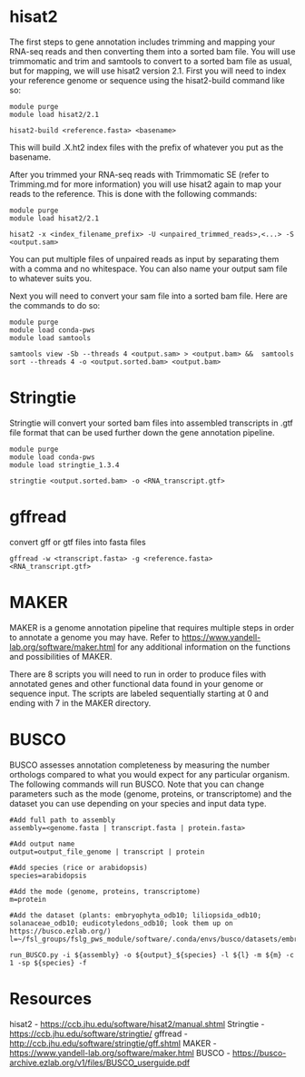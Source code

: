 # hisat2

The first steps to gene annotation includes trimming and mapping your RNA-seq reads and then converting them into a sorted bam file. You will use trimmomatic and trim and samtools to convert to a sorted bam file as usual, but for mapping, we will use hisat2 version 2.1. First you will need to index your reference genome or sequence using the hisat2-build command like so:

    module purge
    module load hisat2/2.1

    hisat2-build <reference.fasta> <basename>
This will build .X.ht2 index files with the prefix of whatever you put as the basename.

After you trimmed your RNA-seq reads with Trimmomatic SE (refer to Trimming.md for more information) you will use hisat2 again to map your reads to the reference. This is done with the following commands:

    module purge
    module load hisat2/2.1

    hisat2 -x <index_filename_prefix> -U <unpaired_trimmed_reads>,<...> -S <output.sam>
    
You can put multiple files of unpaired reads as input by separating them with a comma and no whitespace. You can also name your output sam file to whatever suits you.

Next you will need to convert your sam file into a sorted bam file. Here are the commands to do so:

    module purge
    module load conda-pws
    module load samtools

    samtools view -Sb --threads 4 <output.sam> > <output.bam> &&  samtools sort --threads 4 -o <output.sorted.bam> <output.bam>



# Stringtie 
Stringtie will convert your sorted bam files into assembled transcripts in .gtf file format that can be used further down the gene annotation pipeline.

    module purge
    module load conda-pws
    module load stringtie_1.3.4

    stringtie <output.sorted.bam> -o <RNA_transcript.gtf>   



# gffread 
convert gff or gtf files into fasta files 

    gffread -w <transcript.fasta> -g <reference.fasta> <RNA_transcript.gtf>

# MAKER 

MAKER is a genome annotation pipeline that requires multiple steps in order to annotate a genome you may have. Refer to https://www.yandell-lab.org/software/maker.html for any additional information on the functions and possibilities of MAKER.

There are 8 scripts you will need to run in order to produce files with annotated genes and other functional data found in your genome or sequence input. The scripts are labeled sequentially starting at 0 and ending with 7 in the MAKER directory.

# BUSCO 
BUSCO assesses annotation completeness by measuring the number orthologs compared to what you would expect for any particular organism. The following commands will run BUSCO. Note that you can change parameters such as the mode (genome, proteins, or transcriptome) and the dataset you can use depending on your species and input data type.

    #Add full path to assembly
    assembly=<genome.fasta | transcript.fasta | protein.fasta>

    #Add output name
    output=output_file_genome | transcript | protein

    #Add species (rice or arabidopsis)
    species=arabidopsis

    #Add the mode (genome, proteins, transcriptome)
    m=protein

    #Add the dataset (plants: embryophyta_odb10; liliopsida_odb10; solanaceae_odb10; eudicotyledons_odb10; look them up on https://busco.ezlab.org/)
    l=~/fsl_groups/fslg_pws_module/software/.conda/envs/busco/datasets/embryophyta_odb10

    run_BUSCO.py -i ${assembly} -o ${output}_${species} -l ${l} -m ${m} -c 1 -sp ${species} -f
# Resources

hisat2 - https://ccb.jhu.edu/software/hisat2/manual.shtml
Stringtie - https://ccb.jhu.edu/software/stringtie/
gffread - http://ccb.jhu.edu/software/stringtie/gff.shtml
MAKER - https://www.yandell-lab.org/software/maker.html
BUSCO - https://busco-archive.ezlab.org/v1/files/BUSCO_userguide.pdf
